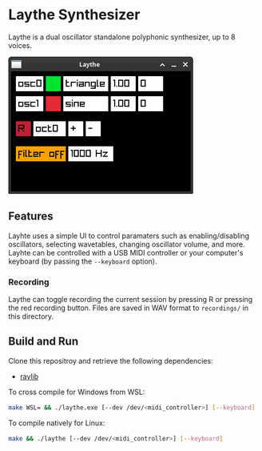 # Laythe Synthesizer

Laythe is a dual oscillator standalone polyphonic synthesizer, up to 8 voices.

![Screenshot](images/screenshot.png)

## Features

Layhte uses a simple UI to control paramaters such as enabling/disabling oscillators, selecting wavetables, changing oscillator volume, and more. Layhte can be controlled with a USB MIDI controller or your computer's keyboard (by passing the `--keyboard` option).

### Recording

Laythe can toggle recording the current session by pressing R or pressing the red recording button. Files are saved in WAV format to `recordings/` in this directory.

## Build and Run

Clone this repositroy and retrieve the following dependencies:

- [raylib](https://github.com/raysan5/raylib)

To cross compile for Windows from WSL:

```bash
make WSL= && ./laythe.exe [--dev /dev/<midi_controller>] [--keyboard]
```

To compile natively for Linux:

```bash
make && ./laythe [--dev /dev/<midi_controller>] [--keyboard]
```
